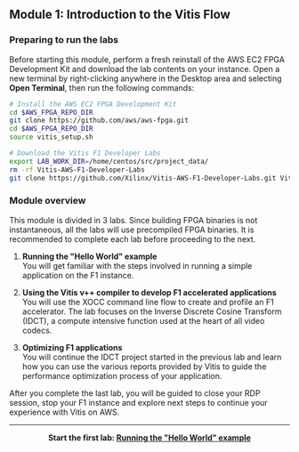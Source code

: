## Module 1: Introduction to the Vitis Flow


### Preparing to run the labs

Before starting this module, perform a fresh reinstall of the AWS EC2 FPGA Development Kit and download the lab contents on your instance. Open a new terminal by right-clicking anywhere in the Desktop area and selecting **Open Terminal**, then run the following commands:

```bash  
# Install the AWS EC2 FPGA Development Kit
cd $AWS_FPGA_REPO_DIR
git clone https://github.com/aws/aws-fpga.git  
cd $AWS_FPGA_REPO_DIR                                     
source vitis_setup.sh

# Download the Vitis F1 Developer Labs
export LAB_WORK_DIR=/home/centos/src/project_data/
rm -rf Vitis-AWS-F1-Developer-Labs
git clone https://github.com/Xilinx/Vitis-AWS-F1-Developer-Labs.git Vitis-AWS-F1-Developer-Labs
```

### Module overview

This module is divided in 3 labs. Since building FPGA binaries is not instantaneous, all the labs will use precompiled FPGA binaries. It is recommended to complete each lab before proceeding to the next.

1. **Running the "Hello World" example** \
You will get familiar with the steps involved in running a simple application on the F1 instance.

1. **Using the Vitis v++ compiler to develop F1 accelerated applications** \
You will use the XOCC command line flow to create and profile an F1 accelerator. The lab focuses on the Inverse Discrete Cosine Transform (IDCT), a compute intensive function used at the heart of all video codecs.

1. **Optimizing F1 applications** \
You will continue the IDCT project started in the previous lab and learn how you can use the various reports provided by Vitis to guide the performance optimization process of your application.

After you complete the last lab, you will be guided to close your RDP session, stop your F1 instance and explore next steps to continue your experience with Vitis on AWS.

---------------------------------------

<p align="center"><b>
Start the first lab: <a href="lab_01_helloworld.md">Running the "Hello World" example</a>
</b></p>
